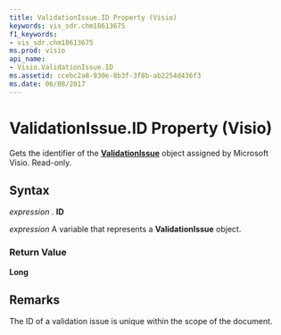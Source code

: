```yaml
---
title: ValidationIssue.ID Property (Visio)
keywords: vis_sdr.chm18613675
f1_keywords:
- vis_sdr.chm18613675
ms.prod: visio
api_name:
- Visio.ValidationIssue.ID
ms.assetid: ccebc2a8-930e-8b3f-3f8b-ab2254d436f3
ms.date: 06/08/2017
---
```



# ValidationIssue.ID Property (Visio)

Gets the identifier of the  **[ValidationIssue](Visio.ValidationIssue.md)** object assigned by Microsoft Visio. Read-only.


## Syntax

 _expression_ . **ID**

 _expression_ A variable that represents a **ValidationIssue** object.


### Return Value

 **Long**


## Remarks

The ID of a validation issue is unique within the scope of the document.


